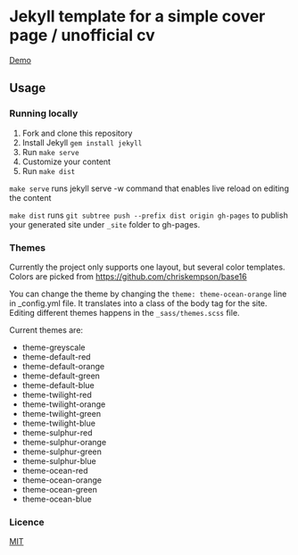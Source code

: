 Jekyll template for a simple cover page / unofficial cv
=====================================================

[Demo](http://grrandi.github.io/stunning-pancake/)

## Usage

### Running locally

1. Fork and clone this repository
2. Install Jekyll `gem install jekyll`
3. Run `make serve`
4. Customize your content
5. Run `make dist`

`make serve` runs jekyll serve -w command that enables live reload on editing the content

`make dist` runs `git subtree push --prefix dist origin gh-pages` to publish your generated site under `_site` folder to gh-pages.

### Themes

Currently the project only supports one layout, but several color templates. Colors are picked from https://github.com/chriskempson/base16

You can change the theme by changing the `theme: theme-ocean-orange` line in _config.yml file. It translates into a class of the body tag for the site. Editing different themes happens in the `_sass/themes.scss` file. 

Current themes are:

- theme-greyscale
- theme-default-red
- theme-default-orange
- theme-default-green
- theme-default-blue
- theme-twilight-red
- theme-twilight-orange
- theme-twilight-green
- theme-twilight-blue
- theme-sulphur-red
- theme-sulphur-orange
- theme-sulphur-green
- theme-sulphur-blue
- theme-ocean-red
- theme-ocean-orange
- theme-ocean-green
- theme-ocean-blue

### Licence

[MIT](LICENCE.md)


